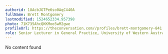 ```yaml
---
authorid: 1UAcbJGTPe6so0AqC440A
fullName: Brett Montgomery
lastmodified: 1524652334.957398
photo: 71K735AhcQKKMooSwM2gwe
profileUrl: https://theconversation.com//profiles/brett-montgomery-841
role: Senior Lecturer in General Practice, University of Western Australia
---
```

No content found
